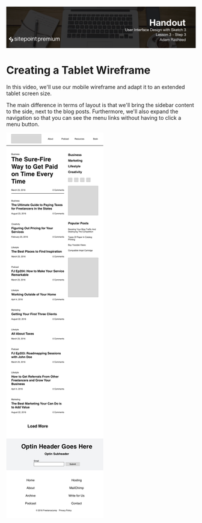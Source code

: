 ![](headings/3.3.png)

# Creating a Tablet Wireframe
In this video, we'll use our mobile wireframe and adapt it to an extended tablet screen size.

The main difference in terms of layout is that we'll bring the sidebar content to the side, next to the blog posts. Furthermore, we'll also expand the navigation so that you can see the menu links without having to click a menu button.

![](Wireframe-Tablet.png)

